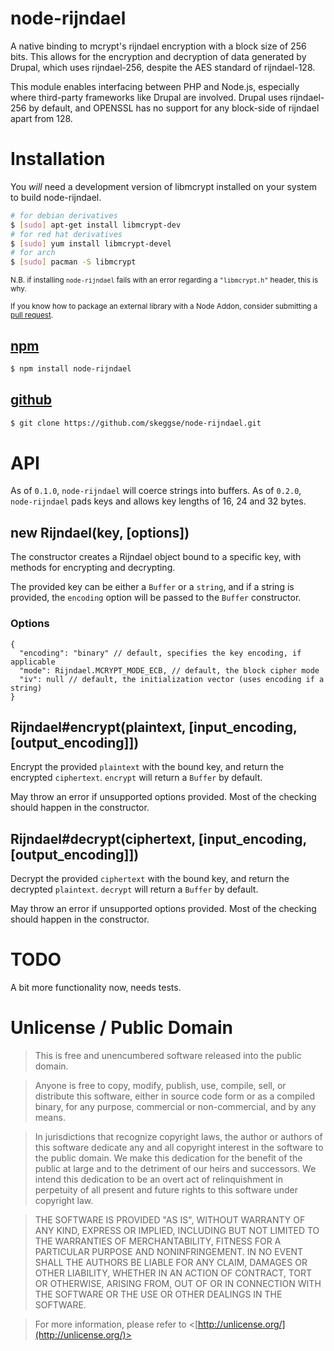 node-rijndael
=============

A native binding to mcrypt's rijndael encryption with a block size of 256 bits. This allows for the encryption and decryption of data generated by Drupal, which uses rijndael-256, despite the AES standard of rijndael-128.

This module enables interfacing between PHP and Node.js, especially where third-party frameworks like Drupal are involved. Drupal uses rijndael-256 by default, and OPENSSL has no support for any block-side of rijndael apart from 128.

Installation
============

You _will_ need a development version of libmcrypt installed on your system to build node-rijndael.

```sh
# for debian derivatives
$ [sudo] apt-get install libmcrypt-dev
# for red hat derivatives
$ [sudo] yum install libmcrypt-devel
# for arch
$ [sudo] pacman -S libmcrypt
```

<small>N.B. if installing `node-rijndael` fails with an error regarding a `"libmcrypt.h"` header, this is why.</small>

<small>If you know how to package an external library with a Node Addon, consider submitting a [pull request][pr].</small>

[npm][]
-------

```sh
$ npm install node-rijndael
```

[github][]
----------

```sh
$ git clone https://github.com/skeggse/node-rijndael.git
```

API
===

As of `0.1.0`, `node-rijndael` will coerce strings into buffers. As of `0.2.0`, `node-rijndael` pads keys and allows key lengths of 16, 24 and 32 bytes.

new Rijndael(key, [options])
-----------------------------

The constructor creates a Rijndael object bound to a specific key, with methods for encrypting and decrypting.

The provided key can be either a `Buffer` or a `string`, and if a string is provided, the `encoding` option will be passed to the `Buffer` constructor.

### Options

```
{
  "encoding": "binary" // default, specifies the key encoding, if applicable
  "mode": Rijndael.MCRYPT_MODE_ECB, // default, the block cipher mode
  "iv": null // default, the initialization vector (uses encoding if a string)
}
```

Rijndael#encrypt(plaintext, [input_encoding, [output_encoding]])
---------------------------

Encrypt the provided `plaintext` with the bound key, and return the encrypted `ciphertext`. `encrypt` will return a `Buffer` by default.

May throw an error if unsupported options provided. Most of the checking should happen in the constructor.

Rijndael#decrypt(ciphertext, [input_encoding, [output_encoding]])
---------------------------

Decrypt the provided `ciphertext` with the bound key, and return the decrypted `plaintext`. `decrypt` will return a `Buffer` by default.

May throw an error if unsupported options provided. Most of the checking should happen in the constructor.

TODO
====

A bit more functionality now, needs tests.

Unlicense / Public Domain
=========================

> This is free and unencumbered software released into the public domain.

> Anyone is free to copy, modify, publish, use, compile, sell, or distribute this software, either in source code form or as a compiled binary, for any purpose, commercial or non-commercial, and by any means.

> In jurisdictions that recognize copyright laws, the author or authors of this software dedicate any and all copyright interest in the software to the public domain. We make this dedication for the benefit of the public at large and to the detriment of our heirs and successors. We intend this dedication to be an overt act of relinquishment in perpetuity of all present and future rights to this software under copyright law.

> THE SOFTWARE IS PROVIDED "AS IS", WITHOUT WARRANTY OF ANY KIND, EXPRESS OR IMPLIED, INCLUDING BUT NOT LIMITED TO THE WARRANTIES OF MERCHANTABILITY, FITNESS FOR A PARTICULAR PURPOSE AND NONINFRINGEMENT. IN NO EVENT SHALL THE AUTHORS BE LIABLE FOR ANY CLAIM, DAMAGES OR OTHER LIABILITY, WHETHER IN AN ACTION OF CONTRACT, TORT OR OTHERWISE, ARISING FROM, OUT OF OR IN CONNECTION WITH THE SOFTWARE OR THE USE OR OTHER DEALINGS IN THE SOFTWARE.

> For more information, please refer to <[http://unlicense.org/](http://unlicense.org/)>

[pr]: https://github.com/skeggse/node-rijndael/pulls
[encrypt]: https://github.com/skeggse/node-rijndael#rijndaelencryptplaintext-key
[decrypt]: https://github.com/skeggse/node-rijndael#rijndaeldecryptciphertext-key
[npm]: http://npmjs.org/package/node-rijndael "node-rijndael on npm"
[github]: https://github.com/skeggse/node-rijndael "node-rijndael on github"
